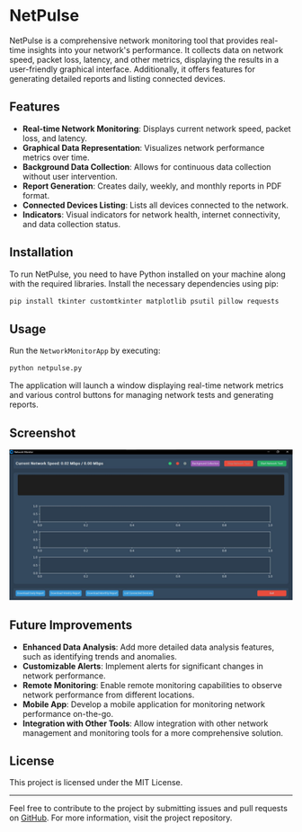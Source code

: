 # NetPulse

NetPulse is a comprehensive network monitoring tool that provides real-time insights into your network's performance. It collects data on network speed, packet loss, latency, and other metrics, displaying the results in a user-friendly graphical interface. Additionally, it offers features for generating detailed reports and listing connected devices.

## Features

- **Real-time Network Monitoring**: Displays current network speed, packet loss, and latency.
- **Graphical Data Representation**: Visualizes network performance metrics over time.
- **Background Data Collection**: Allows for continuous data collection without user intervention.
- **Report Generation**: Creates daily, weekly, and monthly reports in PDF format.
- **Connected Devices Listing**: Lists all devices connected to the network.
- **Indicators**: Visual indicators for network health, internet connectivity, and data collection status.

## Installation

To run NetPulse, you need to have Python installed on your machine along with the required libraries. Install the necessary dependencies using pip:

```sh
pip install tkinter customtkinter matplotlib psutil pillow requests
```

## Usage

Run the `NetworkMonitorApp` by executing:

```sh
python netpulse.py
```

The application will launch a window displaying real-time network metrics and various control buttons for managing network tests and generating reports.

## Screenshot

![NetPulse Screenshot](ss.jpg)

## Future Improvements

- **Enhanced Data Analysis**: Add more detailed data analysis features, such as identifying trends and anomalies.
- **Customizable Alerts**: Implement alerts for significant changes in network performance.
- **Remote Monitoring**: Enable remote monitoring capabilities to observe network performance from different locations.
- **Mobile App**: Develop a mobile application for monitoring network performance on-the-go.
- **Integration with Other Tools**: Allow integration with other network management and monitoring tools for a more comprehensive solution.

## License

This project is licensed under the MIT License.

---

Feel free to contribute to the project by submitting issues and pull requests on [GitHub](https://github.com/yourusername/netpulse). For more information, visit the project repository.

